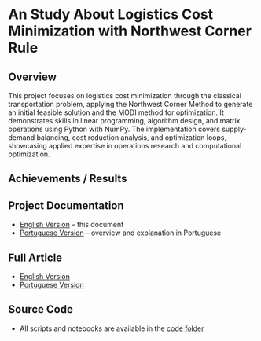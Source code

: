 # An Study About Logistics Cost Minimization with Northwest Corner Rule

## Overview
This project focuses on logistics cost minimization through the classical transportation 
      problem, applying the Northwest Corner Method to generate an initial feasible solution and 
      the MODI method for optimization. It demonstrates skills in linear programming, algorithm 
      design, and matrix operations using Python with NumPy. The implementation covers supply-demand 
      balancing, cost reduction analysis, and optimization loops, showcasing applied expertise in 
      operations research and computational optimization.

## Achievements / Results
 

## Project Documentation
- [English Version](README.md) – this document  
- [Portuguese Version](README_PT.md) – overview and explanation in Portuguese

## Full Article
- [English Version](https://github.com/Benfluc/Projects/blob/main/project2/text_en.md)
- [Portuguese Version](https://github.com/Benfluc/Projects/blob/main/project2/text_pt.md)

## Source Code
- All scripts and notebooks are available in the [code folder](https://github.com/Benfluc/Projects/tree/main/project1/codes)  

